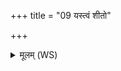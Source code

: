 +++
title = "09 यस्त्वं शीतो"

+++
<details><summary>मूलम् (WS)</summary>

यस्त्वं शीतो अथो रूरः सह कासावीवियः ।  
भीमास्ते तक्मन् हेतयस्ताभि स्म परि वृङ्धि नः ॥ १० ॥
</details>